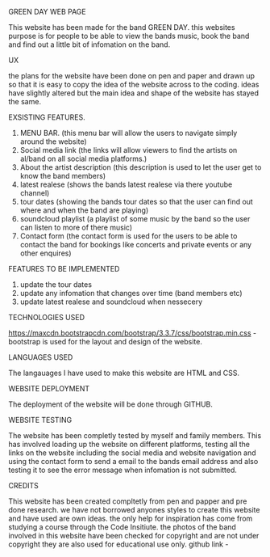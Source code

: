 GREEN DAY WEB PAGE 

This website has been made for the band GREEN DAY. this websites purpose is for 
people to be able to view the bands music, book the band and find out a little 
bit of infomation on the band.

UX

the plans for the website have been done on pen and paper and drawn up so that 
it is easy to copy the idea of the website across to the coding. ideas have slightly
altered but the main idea and shape of the website has stayed the same.

EXSISTING FEATURES. 

1. MENU BAR. (this menu bar will allow the users to navigate simply around the website)
2. Social media link (the links will allow viewers to find the artists on al/band on all social media platforms.)
3. About the artist description (this description is used to let the user get to know the band members)
4. latest realese (shows the bands latest realese via there youtube channel)
5. tour dates (showing the bands tour dates so that the user can find out where and when the band are playing)
6. soundcloud playlist (a playlist of some music by the band so the user can listen to more of there music)
7. Contact form (the contact form is used for the users to be able to contact the band for bookings like concerts and private events or any other enquires) 
   


FEATURES TO BE IMPLEMENTED 

1. update the tour dates
2. update any infomation that changes over time (band members etc)
3. update latest realese and soundcloud when nessecery 




TECHNOLOGIES USED

https://maxcdn.bootstrapcdn.com/bootstrap/3.3.7/css/bootstrap.min.css - bootstrap is used for the layout and design of the website.

LANGUAGES USED 

The langauages I have used to make this website are HTML and CSS. 

WEBSITE DEPLOYMENT 

The deployment of the website will be done through GITHUB. 

WEBSITE TESTING 

The website has been completly tested by myself and family members. This has involved loading up the website on different platforms, testing
all the links on the website including the social media and website navigation and using the contact form to send a email to the bands 
email address and also testing it to see the error message when infomation is not submitted. 


CREDITS 

This website has been created compltetly from pen and papper and pre done research. we have not borrowed anyones styles to create this website and have used are own ideas.
the only help for inspiration has come from studying a course through the Code Insitiute. 
the photos of the band involved in this website have been checked for copyright and are not under copyright they are also used for educational use only. 
github link - 

